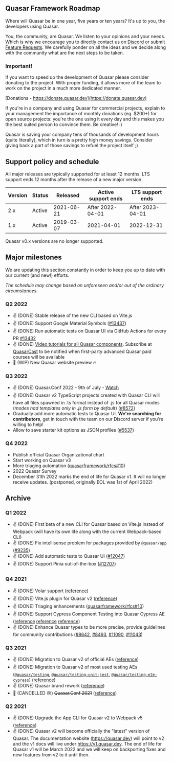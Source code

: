 ## Quasar Framework Roadmap

Where will Quasar be in one year, five years or ten years? It's up to you, the developers using Quasar.

You, the community, are Quasar. We listen to your opinions and your needs. Which is why we encourage you to directly contact us on [Discord](https://chat.quasar.dev) or submit [Feature Requests](https://github.com/quasarframework/quasar/issues/new/choose). We carefully ponder on all the ideas and we decide along with the community what are the next steps to be taken.

### Important!

If you want to speed up the development of Quasar please consider donating to the project. With proper funding, it allows more of the team to work on the project in a much more dedicated manner.

[Donations - https://donate.quasar.dev](https://donate.quasar.dev)

If you're in a company and using Quasar for commercial projects, explain to your management the importance of monthly donations (eg. $200+) for open source projects: you're the one using it every day and this makes you the best suited person to convince them. Be creative! :)

Quasar is saving your company tens of thousands of development hours (quite literally), which in turn is a pretty high money savings. Consider giving back a part of those savings to refuel the project itself ;)

## Support policy and schedule

All major releases are typically supported for at least 12 months.
LTS support ends 12 months after the release of a new major version.

| Version | Status | Released   | Active support ends | LTS support ends |
| ------- | ------ | ---------- | ------------------- | ---------------- |
| 2.x     | Active | 2021-06-21 | After 2022-04-01    | After 2023-04-01 |
| 1.x     | Active | 2019-03-07 | 2021-04-01          | 2022-12-31       |

Quasar v0.x versions are no longer supported.

## Major milestones

We are updating this section constantly in order to keep you up to date with our current (and new!) efforts.

*The schedule may change based on unforeseen and/or out of the ordinary circumstances.*

### Q2 2022
* ✌️ (DONE) Stable release of the new CLI based on Vite.js
* ✌️ (DONE) Support Google Material Symbols ([#13437](https://github.com/quasarframework/quasar/pull/13437))
* ✌️ (DONE) Run automatic tests on Quasar UI via GitHub Actions for every PR [#13432](https://github.com/quasarframework/quasar/pull/13432)
* ✌️ (DONE) [Video tutorials for all Quasar components](https://youtube.com/playlist?list=PLFZAa7EupbB7xC-C0YwYk7aXIAbHYX1Xl). Subscribe at [QuasarCast](https://quasarcast.com/course) to be notified when first-party advanced Quasar paid courses will be available
* 🚧 (WIP) New Quasar website preview 🔥

### Q3 2022
* ✌️ (DONE) Quasar.Conf 2022 - 9th of July - [Watch](https://www.youtube.com/watch?v=CkHM8VLxuus)
* ✌️ (DONE) Quasar v2 TypeScript projects created with Quasar CLI will have all files spawned in .ts format instead of .js for all Quasar modes (_modes had templates only in .js form by default_) ([#8572](https://github.com/quasarframework/quasar/issues/8572))
* Gradually add more automatic tests to Quasar UI. **We're searching for contributors**, get in touch with the team on our Discord server if you're willing to help!
* Allow to save starter kit options as JSON profiles ([#5537](https://github.com/quasarframework/quasar/issues/5537))

### Q4 2022
* Publish official Quasar Organizational chart
* Start working on Quasar v3
* More triaging automation ([quasarframework/rfcs#10](https://github.com/quasarframework/rfcs/issues/10))
* 2022 Quasar Survey
* December 31th 2022 marks the end of life for Quasar v1. It will no longer receive updates. (postponed, originally EOL was 1st of April 2022)

## Archive

### Q1 2022
* ✌️ (DONE) First beta of a new CLI for Quasar based on Vite.js instead of Webpack (will have its own life along with the current Webpack-based CLI)
* ✌️ (DONE) Fix intellisense problem for packages provided by `@quasar/app` ([#9235](https://github.com/quasarframework/quasar/issues/9235))
* ✌️ (DONE) Add automatic tests to Quasar UI ([#12047](https://github.com/quasarframework/quasar/pull/12047))
* ✌️ (DONE) Support Pinia out-of-the-box ([#12707](https://github.com/quasarframework/quasar/pull/12707))

### Q4 2021
* ✌️ (DONE) Volar support ([reference](https://github.com/quasarframework/quasar/discussions/10619))
* ✌️ (DONE) Vite.js plugin for Quasar v2 ([reference](https://github.com/quasarframework/quasar/issues/7815))
* ✌️ (DONE) Triaging enhancements ([quasarframework/rfcs#10](https://github.com/quasarframework/rfcs/issues/10))
* ✌️ (DONE) Support Cypress Component Testing into Quasar Cypress AE ([reference](https://github.com/quasarframework/quasar-testing/issues/163) [reference](https://github.com/quasarframework/quasar-testing/pull/185) [reference](https://github.com/quasarframework/quasar/discussions/11496))
* ✌️ (DONE) Enhance Quasar types to be more precise, provide guidelines for community contributions ([#8642](https://github.com/quasarframework/quasar/issues/8642), [#8493](https://github.com/quasarframework/quasar/issues/8493), [#11090](https://github.com/quasarframework/quasar/issues/11090), [#11043](https://github.com/quasarframework/quasar/issues/11043))

### Q3 2021
* ✌️ (DONE) Migration to Quasar v2 of official AEs ([reference](https://github.com/quasarframework/quasar/discussions/9560))
* ✌️ (DONE) Migration to Quasar v2 of most used testing AEs ([`@quasar/testing`](https://github.com/quasarframework/quasar-testing/tree/dev/packages/testing), [`@quasar/testing-unit-jest`](https://github.com/quasarframework/quasar-testing/tree/dev/packages/unit-jest), [`@quasar/testing-e2e-cypress`](https://github.com/quasarframework/quasar-testing/tree/dev/packages/e2e-cypress)) ([reference](https://github.com/quasarframework/quasar/discussions/10341))
* ✌️ (DONE) Quasar brand rework ([reference](https://dev.to/quasar/quasar-brand-refresh-and-new-partnership-ao1))
* 🚫 (CANCELLED 😢) ~~Quasar.Conf 2021~~ ([reference](https://twitter.com/quasarframework/status/1435177368352698375))

### Q2 2021
* ✌️ (DONE) Upgrade the App CLI for Quasar v2 to Webpack v5 ([reference](https://github.com/quasarframework/quasar/issues/8102))
* ✌️ (DONE) Quasar v2 will become officially the "latest" version of Quasar. The documentation website (https://quasar.dev) will point to v2 and the v1 docs will live under https://v1.quasar.dev. The end of life for Quasar v1 will be March 2022 and we will keep on backporting fixes and new features from v2 to it until then.
